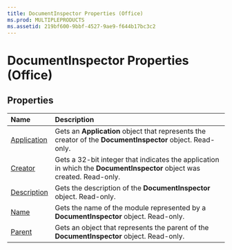 ```yaml
---
title: DocumentInspector Properties (Office)
ms.prod: MULTIPLEPRODUCTS
ms.assetid: 219bf600-9bbf-4527-9ae9-f644b17bc3c2
---
```



# DocumentInspector Properties (Office)

## Properties



|**Name**|**Description**|
|:-----|:-----|
|[Application](documentinspector-application-property-office.md)|Gets an  **Application** object that represents the creator of the **DocumentInspector** object. Read-only.|
|[Creator](documentinspector-creator-property-office.md)|Gets a 32-bit integer that indicates the application in which the  **DocumentInspector** object was created. Read-only.|
|[Description](documentinspector-description-property-office.md)|Gets the description of the  **DocumentInspector** object. Read-only.|
|[Name](documentinspector-name-property-office.md)|Gets the name of the module represented by a  **DocumentInspector** object. Read-only.|
|[Parent](documentinspector-parent-property-office.md)|Gets an object that represents the parent of the  **DocumentInspector** object. Read-only.|

